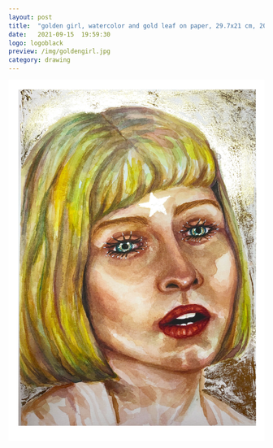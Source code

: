 ```yaml
---
layout: post
title:  "golden girl, watercolor and gold leaf on paper, 29.7x21 cm, 2021"
date:   2021-09-15  19:59:30
logo: logoblack
preview: /img/goldengirl.jpg
category: drawing
---
```


![dichotomy](/img/goldengirl.jpg) 



